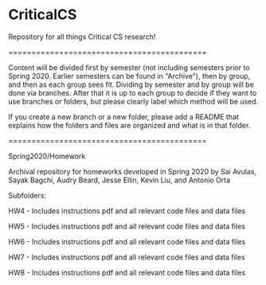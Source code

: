 # CriticalCS
Repository for all things Critical CS research!

===========================================

Content will be divided first by semester (not including semesters prior to Spring 2020. Earlier semesters can be found in "Archive"), then by group, and then as each group sees fit. Dividing by semester and by group will be done via branches. After that it is up to each group to decide if they want to use branches or folders, but please clearly label which method will be used.

If you create a new branch or a new folder, please add a README that explains how the folders and files are organized and what is in that folder.

===========================================

Spring2020/Homework

Archival repository for homeworks developed in Spring 2020 by Sai Avulas, Sayak Bagchi, Audry Beard, Jesse Ellin, Kevin Liu, and Antonio Orta

Subfolders:

HW4 - Includes instructions pdf and all relevant code files and data files

HW5 - Includes instructions pdf and all relevant code files and data files

HW6 - Includes instructions pdf and all relevant code files and data files

HW7 - Includes instructions pdf and all relevant code files and data files

HW8 - Includes instructions pdf and all relevant code files and data files
